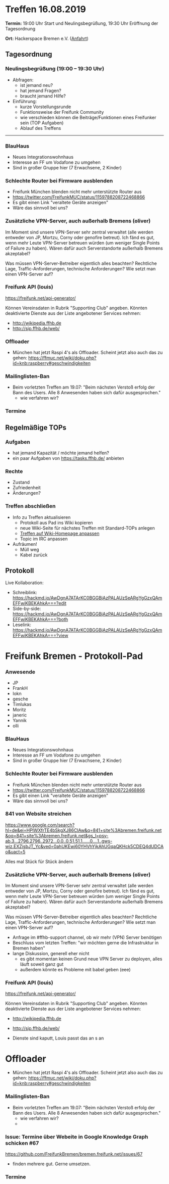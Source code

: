 # Treffen 16.08.2019

**Termin:** 19:00 Uhr Start und Neulingsbegrüßung, 19:30 Uhr Eröffnung der Tagesordnung

**Ort:** Hackerspace Bremen e.V. ([Anfahrt](https://www.hackerspace-bremen.de/anfahrt/))

## Tagesordnung
### Neulingsbegrüßung (19:00 – 19:30 Uhr)

- Abfragen:
    - ist jemand neu?
    - hat jemand Fragen?
    - braucht jemand Hilfe?
- Einführung:
    - kurze Vorstellungsrunde
    - Funktionsweise der Freifunk Community
    - wie verschieden können die Beiträge/Funktionen eines Freifunker sein (TOP Aufgaben)
    - Ablauf des Treffens

---
### BlauHaus
- Neues Integrationswohnhaus
- Interesse an FF um Vodafone zu umgehen
- Sind in großer Gruppe hier (7 Erwachsene, 2 Kinder)

### Schlechte Router bei Firmware ausblenden
- Freifunk München blenden nicht mehr unterstützte Router aus
- https://twitter.com/FreifunkMUC/status/1159788208722468866
- Es gibt einen Link "veraltete Geräte anzeigen"
- Wäre das sinnvoll bei uns?

### Zusätzliche VPN-Server, auch außerhalb Bremens (oliver)
Im Moment sind unsere VPN-Server sehr zentral verwaltet (alle werden entweder von JP, Mortzu, Corny oder genofire betreut). Ich fänd es gut, wenn mehr Leute VPN-Server betreuen würden (um weniger Single Points of Failure zu haben). Wären dafür auch Serverstandorte außerhalb Bremens akzeptabel?

Was müssen VPN-Server-Betreiber eigentlich alles beachten? Rechtliche Lage, Traffic-Anforderungen, technische Anforderungen? Wie setzt man einen VPN-Server auf?

### Freifunk API (louis)
https://freifunk.net/api-generator/

Können Vereinsdaten in Rubrik "Supporting Club" angeben.
Könnten deaktivierte Dienste aus der Liste angebotener Services nehmen:
- http://wikipedia.ffhb.de
- http://sip.ffhb.de/web/

### Offloader
- München hat jetzt Raspi 4's als Offloader. Scheint jetzt also auch das zu gehen: https://ffmuc.net/wiki/doku.php?id=knb:raspberry#geschwindigkeiten

### Mailinglisten-Ban
- Beim vorletzten Treffen am 19.07: "Beim nächsten Verstoß erfolg der Bann des Users. Alle 8 Anwesenden haben sich dafür ausgesprochen."
  - wie verfahren wir?

### Termine

## Regelmäßige TOPs
### Aufgaben

- hat jemand Kapazität / möchte jemand helfen?
- ein paar Aufgaben von https://tasks.ffhb.de/ anbieten

### Rechte

- Zustand
- Zufriedenheit
- Änderungen?

### Treffen abschließen

- Info zu Treffen aktualisieren
  - Protokoll aus Pad ins Wiki kopieren
  - neue Wiki-Seite für nächstes Treffen mit Standard-TOPs anlegen
  - [Treffen auf Wiki-Homepage anpassen](https://wiki.bremen.freifunk.net/Home)
  - Topic im IRC anpassen
- Aufräumen!
  - Müll weg
  - Kabel zurück

## Protokoll

Live Kollaboration:

* Schreiblink: https://hackmd.io/AwDgnA7ATArKC0BGGBjAzPALAUzSeARgYgGzxQAmEFFwiKBEKAhkA===?edit
* Side-by-side: https://hackmd.io/AwDgnA7ATArKC0BGGBjAzPALAUzSeARgYgGzxQAmEFFwiKBEKAhkA===?both
* Leselink: https://hackmd.io/AwDgnA7ATArKC0BGGBjAzPALAUzSeARgYgGzxQAmEFFwiKBEKAhkA===?view

# Freifunk Bremen - Protokoll-Pad
<!--
## Protokoll-Anleitung
- erst ab "### Anwesende" kopieren und ins Wiki übertragen!
Unten anfügen und bestehendes "### Anwesende" überschreiben  
- Termine bitte nicht ins Protokoll, sondern darüber in der Tagesordnung vermerken, sonst ist es doppelt
-->


### Anwesende
* JP
* FrankH
* lokn
* gesche
* Timlukas
* Moritz
* janeric
* Yannik
* olli

### BlauHaus
- Neues Integrationswohnhaus
- Interesse an FF um Vodafone zu umgehen
- Sind in großer Gruppe hier (7 Erwachsene, 2 Kinder)

### Schlechte Router bei Firmware ausblenden
- Freifunk München blenden nicht mehr unterstützte Router aus
- https://twitter.com/FreifunkMUC/status/1159788208722468866
- Es gibt einen Link "veraltete Geräte anzeigen"
- Wäre das sinnvoll bei uns?


### 841 von Website streichen
https://www.google.com/search?hl=de&ei=HPlWXfrTE4bSkgXJ86CIAw&q=841+site%3Abremen.freifunk.net&oq=841+site%3Abremen.freifunk.net&gs_l=psy-ab.3...2796.2796..2972...0.0..0.51.51.1......0....1..gws-wiz.EXZjsbJT_Yc&ved=0ahUKEwj60YHVhYjkAhUGqaQKHck5CDEQ4dUDCAo&uact=5

Alles mal Stück für Stück ändern

### Zusätzliche VPN-Server, auch außerhalb Bremens (oliver)
Im Moment sind unsere VPN-Server sehr zentral verwaltet (alle werden entweder von JP, Mortzu, Corny oder genofire betreut). Ich fänd es gut, wenn mehr Leute VPN-Server betreuen würden (um weniger Single Points of Failure zu haben). Wären dafür auch Serverstandorte außerhalb Bremens akzeptabel?

Was müssen VPN-Server-Betreiber eigentlich alles beachten? Rechtliche Lage, Traffic-Anforderungen, technische Anforderungen? Wie setzt man einen VPN-Server auf?

- Anfrage im #ffhb-support channel, ob wir mehr (VPN) Server benötigen
- Beschluss vom letzten Treffen: "wir möchten gerne die Infrastruktur in Bremen haben"
- lange Diskussion, generell eher nicht
    - es gibt momentan keinen Grund neue VPN Server zu deployen, alles läuft soweit ganz gut
    - außerdem könnte es Probleme mit babel geben (eee)

### Freifunk API (louis)
https://freifunk.net/api-generator/

Können Vereinsdaten in Rubrik "Supporting Club" angeben.
Könnten deaktivierte Dienste aus der Liste angebotener Services nehmen:
- http://wikipedia.ffhb.de
- http://sip.ffhb.de/web/

- Dienste sind kaputt, Louis passt das an s an 

# Offloader
- München hat jetzt Raspi 4's als Offloader. Scheint jetzt also auch das zu gehen: https://ffmuc.net/wiki/doku.php?id=knb:raspberry#geschwindigkeiten

### Mailinglisten-Ban
- Beim vorletzten Treffen am 19.07: "Beim nächsten Verstoß erfolg der Bann des Users. Alle 8 Anwesenden haben sich dafür ausgesprochen."
  - wie verfahren wir?
  - 

### Issue: Termine über Webeite in Google Knowledge Graph schicken #67
https://github.com/FreifunkBremen/bremen.freifunk.net/issues/67
- finden mehrere gut. Gerne umsetzen.

### Termine
